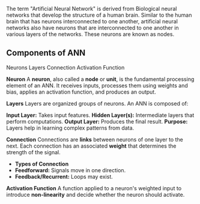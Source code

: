 
The term "Artificial Neural Network" is derived from Biological neural networks that
develop the structure of a human brain. Similar to the human brain that has neurons
interconnected to one another, artificial neural networks also have neurons that are
interconnected to one another in various layers of the networks. These neurons are known
as nodes.

## Components of ANN

Neurons
Layers
Connection
Activation Function


**Neuron**
A **neuron**, also called a **node** or **unit**, is the fundamental processing element of an ANN. It receives inputs, processes them using weights and bias, applies an activation function, and produces an output.



**Layers**
Layers are organized groups of neurons. An ANN is composed of:

**Input Layer:** Takes input features.
**Hidden Layer(s):** Intermediate layers that perform computations.
**Output Layer:** Produces the final result.
	**Purpose:**  
	    Layers help in learning complex patterns from data.

**Connection**
Connections are **links** between neurons of one layer to the next. Each connection has an associated **weight** that determines the strength of the signal.

- **Types of Connection**
- **Feedforward:** Signals move in one direction.
- **Feedback/Recurrent:** Loops may exist.

**Activation Function**
A function applied to a neuron's weighted input to introduce **non-linearity** and decide whether the neuron should activate.